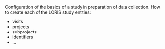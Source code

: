 Configuration of the basics of a study in preparation of data collection. 
How to create each of the LORIS study entities:

- visits
- projects
- subprojects
- identifiers
- ...